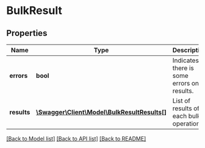 # BulkResult

## Properties
Name | Type | Description | Notes
------------ | ------------- | ------------- | -------------
**errors** | **bool** | Indicates if there is some errors on results. | [optional] 
**results** | [**\Swagger\Client\Model\BulkResultResults[]**](BulkResultResults.md) | List of results of each bulk operation. | [optional] 

[[Back to Model list]](../../README.md#documentation-for-models) [[Back to API list]](../../README.md#documentation-for-api-endpoints) [[Back to README]](../../README.md)

